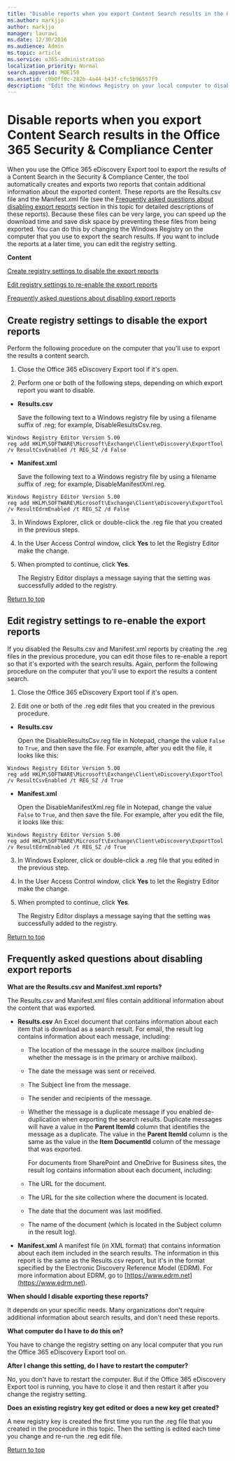 ```yaml
---
title: "Disable reports when you export Content Search results in the Office 365 Security &amp; Compliance Center"
ms.author: markjjo
author: markjjo
manager: laurawi
ms.date: 12/30/2016
ms.audience: Admin
ms.topic: article
ms.service: o365-administration
localization_priority: Normal
search.appverid: MOE150
ms.assetid: c9b0ff0c-282b-4a44-b43f-cfc5b96557f9
description: "Edit the Windows Registry on your local computer to disable reports when you export the results of a Content Search from the Office 365 Security &amp; Comliance Center. Disabling these reports can speed up the download time and save disk space."
---
```


# Disable reports when you export Content Search results in the Office 365 Security &amp; Compliance Center

When you use the Office 365 eDiscovery Export tool to export the results of a Content Search in the Security &amp; Compliance Center, the tool automatically creates and exports two reports that contain additional information about the exported content. These reports are the Results.csv file and the Manifest.xml file (see the [Frequently asked questions about disabling export reports](disable-reports-when-you-export-content-search-results.md#faqs) section in this topic for detailed descriptions of these reports). Because these files can be very large, you can speed up the download time and save disk space by preventing these files from being exported. You can do this by changing the Windows Registry on the computer that you use to export the search results. If you want to include the reports at a later time, you can edit the registry setting. 
  
 **Content**
  
[Create registry settings to disable the export reports](disable-reports-when-you-export-content-search-results.md#disable)
  
[Edit registry settings to re-enable the export reports](disable-reports-when-you-export-content-search-results.md#reenable)
  
[Frequently asked questions about disabling export reports](disable-reports-when-you-export-content-search-results.md#faqs)
  
## Create registry settings to disable the export reports
<a name="disable"> </a>

Perform the following procedure on the computer that you'll use to export the results a content search.
  
1. Close the Office 365 eDiscovery Export tool if it's open.
    
2. Perform one or both of the following steps, depending on which export report you want to disable.
    
  - **Results.csv**
    
    Save the following text to a Windows registry file by using a filename suffix of .reg; for example, DisableResultsCsv.reg.
    
  ```
  Windows Registry Editor Version 5.00
  reg add HKLM\SOFTWARE\Microsoft\Exchange\Client\eDiscovery\ExportTool /v ResultCsvEnabled /t REG_SZ /d False 
  ```

  - **Manifest.xml**
    
    Save the following text to a Windows registry file by using a filename suffix of .reg; for example, DisableManifestXml.reg.
    
  ```
  Windows Registry Editor Version 5.00
  reg add HKLM\SOFTWARE\Microsoft\Exchange\Client\eDiscovery\ExportTool /v ResultEdrmEnabled /t REG_SZ /d False 
  ```

3. In Windows Explorer, click or double-click the .reg file that you created in the previous steps.
    
4. In the User Access Control window, click **Yes** to let the Registry Editor make the change. 
    
5. When prompted to continue, click **Yes**.
    
    The Registry Editor displays a message saying that the setting was successfully added to the registry.
    
[Return to top](disable-reports-when-you-export-content-search-results.md#top)
  
## Edit registry settings to re-enable the export reports
<a name="reenable"> </a>

If you disabled the Results.csv and Manifest.xml reports by creating the .reg files in the previous procedure, you can edit those files to re-enable a report so that it's exported with the search results. Again, perform the following procedure on the computer that you'll use to export the results a content search.
  
1. Close the Office 365 eDiscovery Export tool if it's open.
    
2. Edit one or both of the .reg edit files that you created in the previous procedure.
    
  - **Results.csv**
    
    Open the DisableResultsCsv.reg file in Notepad, change the value  `False` to  `True`, and then save the file. For example, after you edit the file, it looks like this:
    
  ```
  Windows Registry Editor Version 5.00
  reg add HKLM\SOFTWARE\Microsoft\Exchange\Client\eDiscovery\ExportTool /v ResultCsvEnabled /t REG_SZ /d True
  ```

  - **Manifest.xml**
    
    Open the DisableManifestXml.reg file in Notepad, change the value  `False` to  `True`, and then save the file. For example, after you edit the file, it looks like this:
    
  ```
  Windows Registry Editor Version 5.00
  reg add HKLM\SOFTWARE\Microsoft\Exchange\Client\eDiscovery\ExportTool /v ResultEdrmEnabled /t REG_SZ /d True
  ```

3. In Windows Explorer, click or double-click a .reg file that you edited in the previous step.
    
4. In the User Access Control window, click **Yes** to let the Registry Editor make the change. 
    
5. When prompted to continue, click **Yes**.
    
    The Registry Editor displays a message saying that the setting was successfully added to the registry.
    
[Return to top](disable-reports-when-you-export-content-search-results.md#top)
  
## Frequently asked questions about disabling export reports
<a name="faqs"> </a>

 **What are the Results.csv and Manifest.xml reports?**
  
The Results.csv and Manifest.xml files contain additional information about the content that was exported.
  
- **Results.csv** An Excel document that contains information about each item that is download as a search result. For email, the result log contains information about each message, including: 
    
  - The location of the message in the source mailbox (including whether the message is in the primary or archive mailbox).
    
  - The date the message was sent or received.
    
  - The Subject line from the message.
    
  - The sender and recipients of the message.
    
  - Whether the message is a duplicate message if you enabled de-duplication when exporting the search results. Duplicate messages will have a value in the **Parent ItemId** column that identifies the message as a duplicate. The value in the **Parent ItemId** column is the same as the value in the **Item DocumentId** column of the message that was exported. 
    
    For documents from SharePoint and OneDrive for Business sites, the result log contains information about each document, including:
    
  - The URL for the document.
    
  - The URL for the site collection where the document is located.
    
  - The date that the document was last modified.
    
  - The name of the document (which is located in the Subject column in the result log).
    
- **Manifest.xml** A manifest file (in XML format) that contains information about each item included in the search results. The information in this report is the same as the Results.csv report, but it's in the format specified by the Electronic Discovery Reference Model (EDRM). For more information about EDRM, go to﻿ [https://www.edrm.net](https://www.edrm.net).
    
 **When should I disable exporting these reports?**
  
It depends on your specific needs. Many organizations don't require additional information about search results, and don't need these reports.
  
 **What computer do I have to do this on?**
  
 You have to change the registry setting on any local computer that you run the Office 365 eDiscovery Export tool on. 
  
 **After I change this setting, do I have to restart the computer?**
  
No, you don't have to restart the computer. But if the Office 365 eDiscovery Export tool is running, you have to close it and then restart it after you change the registry setting.
  
 **Does an existing registry key get edited or does a new key get created?**
  
A new registry key is created the first time you run the .reg file that you created in the procedure in this topic. Then the setting is edited each time you change and re-run the .reg edit file.
  
[Return to top](disable-reports-when-you-export-content-search-results.md#top)
  


